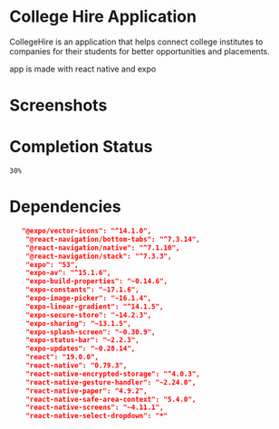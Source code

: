 # College Hire Application

CollegeHire is an application that helps connect college institutes to companies for their students for better opportunities and placements.

app is made with react native and expo
# Screenshots


# Completion Status
`30%`

# Dependencies 
```json 
   "@expo/vector-icons": "^14.1.0",
    "@react-navigation/bottom-tabs": "^7.3.14",
    "@react-navigation/native": "^7.1.10",
    "@react-navigation/stack": "^7.3.3",
    "expo": "53",
    "expo-av": "^15.1.6",
    "expo-build-properties": "~0.14.6",
    "expo-constants": "~17.1.6",
    "expo-image-picker": "~16.1.4",
    "expo-linear-gradient": "^14.1.5",
    "expo-secure-store": "~14.2.3",
    "expo-sharing": "~13.1.5",
    "expo-splash-screen": "~0.30.9",
    "expo-status-bar": "~2.2.3",
    "expo-updates": "~0.28.14",
    "react": "19.0.0",
    "react-native": "0.79.3",
    "react-native-encrypted-storage": "^4.0.3",
    "react-native-gesture-handler": "~2.24.0",
    "react-native-paper": "4.9.2",
    "react-native-safe-area-context": "5.4.0",
    "react-native-screens": "~4.11.1",
    "react-native-select-dropdown": "*"
```

    





